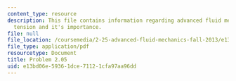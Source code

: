 ```yaml
---
content_type: resource
description: This file contains information regarding advanced fluid mechanics, surface
  tension and it's importance.
file: null
file_location: /coursemedia/2-25-advanced-fluid-mechanics-fall-2013/e13bd06e59361dce71121cfa97aa96dd_MIT2_25F13_Problem2.05.pdf
file_type: application/pdf
resourcetype: Document
title: Problem 2.05
uid: e13bd06e-5936-1dce-7112-1cfa97aa96dd
---
```

